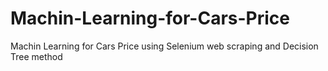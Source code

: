 # Machin-Learning-for-Cars-Price
Machin Learning for Cars Price using Selenium web scraping and Decision Tree method
